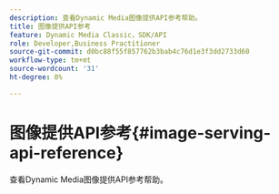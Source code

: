 ```yaml
---
description: 查看Dynamic Media图像提供API参考帮助。
title: 图像提供API参考
feature: Dynamic Media Classic，SDK/API
role: Developer,Business Practitioner
source-git-commit: d0bc88f55f857762b3bab4c76d1e3f3dd2733d60
workflow-type: tm+mt
source-wordcount: '31'
ht-degree: 0%

---
```



# 图像提供API参考{#image-serving-api-reference}

查看Dynamic Media图像提供API参考帮助。

